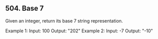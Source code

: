 ## 504. Base 7

Given an integer, return its base 7 string representation.

Example 1:
Input: 100
Output: "202"
Example 2:
Input: -7
Output: "-10"

